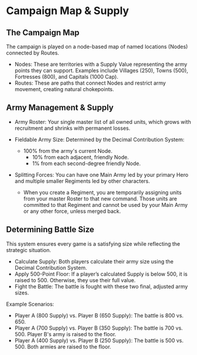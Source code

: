 # Campaign Map & Supply

## The Campaign Map

The campaign is played on a node-based map of named locations (Nodes) connected by Routes.

* Nodes: These are territories with a Supply Value representing the army points they can support. Examples include Villages (250), Towns (500), Fortresses (800), and Capitals (1000 Cap).
* Routes: These are paths that connect Nodes and restrict army movement, creating natural chokepoints.

## Army Management & Supply

* Army Roster: Your single master list of all owned units, which grows with recruitment and shrinks with permanent losses.

* Fieldable Army Size: Determined by the Decimal Contribution System:

  * 100% from the army's current Node.
	* 10% from each adjacent, friendly Node.
	* 1% from each second-degree friendly Node.

* Splitting Forces: You can have one Main Army led by your primary Hero and multiple smaller Regiments led by other characters.

  * When you create a Regiment, you are temporarily assigning units from your master Roster to that new command. Those units are committed to that Regiment and cannot be used by your Main Army or any other force, unless merged back.

## Determining Battle Size

This system ensures every game is a satisfying size while reflecting the strategic situation.

* Calculate Supply: Both players calculate their army size using the Decimal Contribution System.
* Apply 500-Point Floor: If a player’s calculated Supply is below 500, it is raised to 500. Otherwise, they use their full value.
* Fight the Battle: The battle is fought with these two final, adjusted army sizes.

Example Scenarios:

* Player A (800 Supply) vs. Player B (650 Supply): The battle is 800 vs. 650.
* Player A (700 Supply) vs. Player B (350 Supply): The battle is 700 vs. 500. Player B's army is raised to the floor.
* Player A (400 Supply) vs. Player B (250 Supply): The battle is 500 vs. 500. Both armies are raised to the floor.
